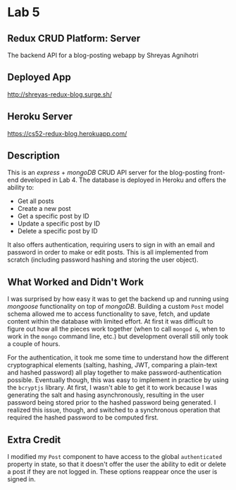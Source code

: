 # Lab 5

## Redux CRUD Platform: Server

The backend API for a blog-posting webapp by Shreyas Agnihotri

## Deployed App

http://shreyas-redux-blog.surge.sh/

## Heroku Server

https://cs52-redux-blog.herokuapp.com/

## Description

This is an *express* + *mongoDB* CRUD API server for the blog-posting front-end developed in Lab 4. The database is deployed in Heroku and offers the ability to:
* Get all posts
* Create a new post
* Get a specific post by ID
* Update a specific post by ID
* Delete a specific post by ID

It also offers authentication, requiring users to sign in with an email and password in order to make or edit posts. This is all implemented from scratch (including password hashing and storing the user object).

## What Worked and Didn't Work

I was surprised by how easy it was to get the backend up and running using *mongoose* functionality on top of *mongoDB*. Building a custom `Post` model schema allowed me to access functionality to save, fetch, and update content within the database with limited effort. At first it was difficult to figure out how all the pieces work together (when to call `mongod &`, when to work in the `mongo` command line, etc.) but development overall still only took a couple of hours.

For the authentication, it took me some time to understand how the different cryptographical elements (salting, hashing, JWT, comparing a plain-text and hashed password) all play together to make password-authentication possible. Eventually though, this was easy to implement in practice by using the `bcryptjs` library. At first, I wasn't able to get it to work because I was generating the salt and hasing asynchronously, resulting in the user password being stored prior to the hashed password being generated. I realized this issue, though, and switched to a synchronous operation that required the hashed password to be computed first.

## Extra Credit

I modified my `Post` component to have access to the global `authenticated` property in state, so that it doesn't offer the user the ability to edit or delete a post if they are not logged in. These options reappear once the user is signed in.
